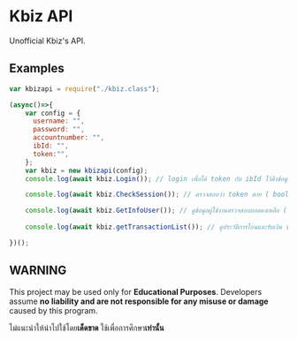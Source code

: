 # Kbiz API
Unofficial Kbiz's API.

## Examples

```js
var kbizapi = require("./kbiz.class");

(async()=>{
    var config = {
      username: "",
      password: "",
      accountnumber: "",
      ibId: "",
      token:"",
    };
    var kbiz = new kbizapi(config);
    console.log(await kbiz.Login()); // login เพื่อได้ token กับ ibId ไว้ดึงข้อมูล ( array )

    console.log(await kbiz.CheckSession()); // ตรวจสอบว่า token ตาย ( boolean )

    console.log(await kbiz.GetInfoUser()); // ดูข้อมูลผู้ใช้งานตรวจสอบยอดคงเหลือ ( array )
    
    console.log(await kbiz.getTransactionList()); // ดูประวัติการโอนและรับเงิน ( array )

})();
```

## WARNING
This project may be used only for **Educational Purposes**. Developers assume **no liability and are not responsible for any misuse or damage** caused by this program.

ไม่แนะนำให้นำไปใช้โดย**เด็ดขาด** ใช้เพื่อการศึกษา**เท่านั้น**
